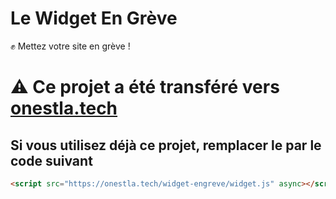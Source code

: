 # Le Widget En Grève

:fist: Mettez votre site en grève !

# :warning: Ce projet a été transféré vers [onestla.tech](https://github.com/onestlatech/widget-engreve)

## Si vous utilisez déjà ce projet, remplacer le par le code suivant

```html
<script src="https://onestla.tech/widget-engreve/widget.js" async></script>
```
